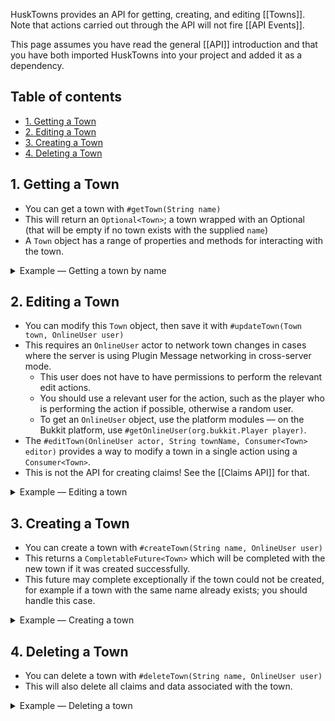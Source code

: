 HuskTowns provides an API for getting, creating, and editing [[Towns]]. Note that actions carried out through the API will not fire [[API Events]].

This page assumes you have read the general [[API]] introduction and that you have both imported HuskTowns into your project and added it as a dependency.

## Table of contents
* [1. Getting a Town](#1-getting-a-town)
* [2. Editing a Town](#2-editing-a-town)
* [3. Creating a Town](#3-creating-a-town)
* [4. Deleting a Town](#4-deleting-a-town)

## 1. Getting a Town
* You can get a town with `#getTown(String name)`
* This will return an `Optional<Town>`; a town wrapped with an Optional (that will be empty if no town exists with the supplied `name`)
* A `Town` object has a range of properties and methods for interacting with the town.

<details>
<summary>Example &mdash; Getting a town by name</summary>

```java
void getTownByName(String townName) {
    Optional<Town> town = huskTownsAPI.getTown(townName);
    if (town.isPresent()) {
        // Do something with the town
        Town townObject = town.get();
        System.out.println("Town name: " + townObject.getName());
    } else {
        System.out.println("No town found with the name " + townName);
    }
}
```

</details>

## 2. Editing a Town
* You can modify this `Town` object, then save it with `#updateTown(Town town, OnlineUser user)`
* This requires an `OnlineUser` actor to network town changes in cases where the server is using Plugin Message networking in cross-server mode.
  * This user does not have to have permissions to perform the relevant edit actions.
  * You should use a relevant user for the action, such as the player who is performing the action if possible, otherwise a random user.
  * To get an `OnlineUser` object, use the platform modules &mdash; on the Bukkit platform, use `#getOnlineUser(org.bukkit.Player player)`.
* The `#editTown(OnlineUser actor, String townName, Consumer<Town> editor)` provides a way to modify a town in a single action using a `Consumer<Town>`.
* This is not the API for creating claims! See the [[Claims API]] for that.

<details>
<summary>Example &mdash; Editing a town</summary>

```java
void editTown(String townName, org.bukkit.Player player) {
    OnlineUser online = huskTownsAPI.getOnlineUser(player);
    huskTownsAPI.editTown(online, townName, town -> {
        town.setGreeting("Welcome to our town!");
        town.setFarewell("Goodbye!");
    });
}
```
</details>

## 3. Creating a Town
* You can create a town with `#createTown(String name, OnlineUser user)`
* This returns a `CompletableFuture<Town>` which will be completed with the new town if it was created successfully.
* This future may complete exceptionally if the town could not be created, for example if a town with the same name already exists; you should handle this case.

<details>
<summary>Example &mdash; Creating a town</summary>

```java
void createTown(String townName, org.bukkit.Player player) {
    OnlineUser online = huskTownsAPI.getOnlineUser(player);
    CompletableFuture<Town> future = huskTownsAPI.createTown(townName, online);
    future.thenAccept(town -> {
        System.out.println("Town created: " + town.getName());
    }).exceptionally(throwable -> {
        System.out.println("Failed to create town: " + throwable.getMessage());
        return null;
    });
}
```
</details>

## 4. Deleting a Town
* You can delete a town with `#deleteTown(String name, OnlineUser user)`
* This will also delete all claims and data associated with the town.

<details>
<summary>Example &mdash; Deleting a town</summary>

```java
void deleteTown(String townName, org.bukkit.Player player) {
    OnlineUser online = huskTownsAPI.getOnlineUser(player);
    huskTownsAPI.deleteTown(townName, online);
}
```
</details>